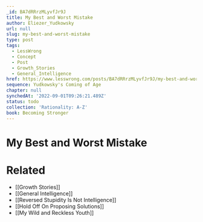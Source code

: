 ```yaml
---
_id: BA7dRRrzMLyvfJr9J
title: My Best and Worst Mistake
author: Eliezer_Yudkowsky
url: null
slug: my-best-and-worst-mistake
type: post
tags:
  - LessWrong
  - Concept
  - Post
  - Growth_Stories
  - General_Intelligence
href: https://www.lesswrong.com/posts/BA7dRRrzMLyvfJr9J/my-best-and-worst-mistake
sequence: Yudkowsky's Coming of Age
chapter: null
synchedAt: '2022-09-01T09:26:21.489Z'
status: todo
collection: 'Rationality: A-Z'
book: Becoming Stronger
---
```


# My Best and Worst Mistake


# Related

- [[Growth Stories]]
- [[General Intelligence]]
- [[Reversed Stupidity Is Not Intelligence]]
- [[Hold Off On Proposing Solutions]]
- [[My Wild and Reckless Youth]]